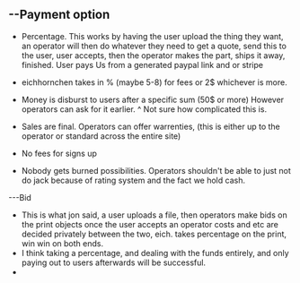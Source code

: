 --Payment option
--------
* Percentage.
This works by having the user upload the thing they want, an operator will then do whatever they need to get a quote, send this to the user, user accepts, then the operator makes the part, ships it away, finished.
User pays Us from a generated paypal link and or stripe

* eichhornchen takes in % (maybe 5-8) for fees or 2$ whichever is more.

* Money is disburst to users after a specific sum (50$ or more) However operators can ask for it earlier.
^ Not sure how complicated this is.
* Sales are final. Operators can offer warrenties, (this is either up to the operator or standard across the entire site)

* No fees for signs up

* Nobody gets burned possibilities. Operators shouldn't be able to just not do jack because of rating system and the fact we hold cash.


---Bid
* This is what jon said, a user uploads a file, then operators make bids on the print objects once the user accepts an operator costs and etc are decided privately between the two, eich. takes percentage on the print, win win on both ends.
* I think taking a percentage, and dealing with the funds entirely, and only paying out to users afterwards will be successful.
* 

